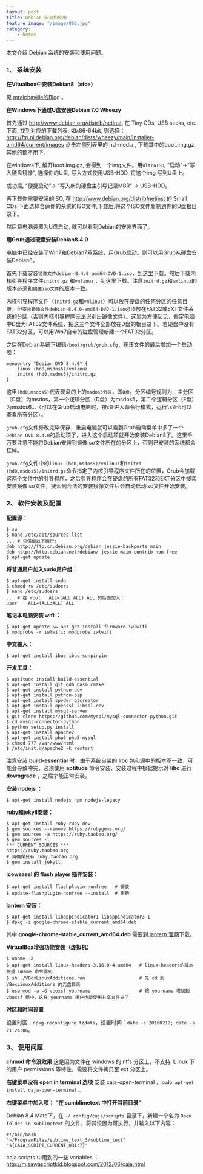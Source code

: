 ```yaml
---
layout: post
title: Debian 安装和使用
feature_image: "/image/866.jpg"
category:
    - Notes
---
```


本文介绍 Debian 系统的安装和使用问题。

<!--more-->

### 1、 系统安装

**在Vitualbox中安装Debian8（xfce）**

见 [mralphaville的Blog](https://mralphaville.wordpress.com/2015/05/01/how-to-install-debian-8-jessie-as-a-virtual-machine) 。

**在Windows下通过U盘安装Debian 7.0 Wheezy**

首先通过 <http://www.debian.org/distrib/netinst>, 在 Tiny CDs, USB sticks, etc. 下面, 找到对应的下载列表, 如x86-64bit, 则选择：<http://ftp.nl.debian.org/debian/dists/wheezy/main/installer-amd64/current/images> 点击左侧列表里的 hd-media , 下载其中的boot.img.gz, 其他的都不用下。

在windows下, 解开boot.img.gz, 会得到一个img文件。用`UltraISO`, “启动”->”写入硬盘镜像”, 选择你的U盘, 写入方式使用USB-HDD, 将这个img 写到U盘上。

成功后, “便捷启动”-> “写入新的硬盘主引导记录MBR” -> USB-HDD。

再下载你需要安装的ISO, 在  <http://www.debian.org/distrib/netinst> 的 Small CDs 下面选择合适你的系统的ISO文件,下载后,将这个ISO文件复制到你的U盘根目录下。

然后将电脑设置为U盘启动, 就可以看到Debian的安装界面了。

**用Grub通过硬盘安装Debian8.4.0**

电脑中已经安装了Win7和Debian7双系统，用Grub启动。则可以用Grub从硬盘安装Debian8。

首先下载安装`镜像文件debian-8.4.0-amd64-DVD-1.iso`，到[这里](http://cdimage.debian.org/debian-cd/8.4.0/amd64/bt-dvd/)下载。然后下载内核引导程序文件`initrd.gz` 和`vmlinuz` ，到[这里](http://ftp.nl.debian.org/debian/dists/Debian8.4/main/installer-amd64/current/images/hd-media/)下载。注意`initrd.gz`和`vmlinuz`的版本必须和`镜像iso文件`的版本一致。

内核引导程序文件（`initrd.gz`和`vmlinuz`）可以放在硬盘的任何分区的任意目录，但`安装镜像文件debian-8.4.0-amd64-DVD-1.iso`必须放在FAT32或EXT文件系统的分区（否则内核引导程序无法识别出镜像文件）。这里为方便起见，假定电脑中D盘为FAT32文件系统，把这三个文件全部放在D盘的根目录下。若硬盘中没有FAT32分区，可以用Win7自带的磁盘管理新建一个FAT32分区。

之后在Debian系统下编辑`/boot/grub/grub.cfg`，在该文件的最后增加一个启动项：

    menuentry "Debian DVD 8.4.0" {
        linux (hd0,msdos5)/vmlinuz
        initrd (hd0,msdos5)/initrd.gz
    }

这里`(hd0,msdos5)`代表硬盘的上的`msdos5分区`，即`D盘`。分区编号规则为：主分区（C盘）为msdos，第一个逻辑分区（D盘）为msdos5，第二个逻辑分区（E盘）为msdos6...（可以在Grub启动电脑时，按`c键`进入命令行模式，运行`ls命令`可以查看所有分区）。

`grub.cfg`文件修改完毕保存，重启电脑就可以看到Grub启动菜单中多了一个`Debian DVD 8.4.0`的启动项了，进入这个启动项就开始安装Debian8了。这里千万要注意不能将Debian安装到镜像iso文件所在的分区上，否则已安装的系统都会挂掉。

`grub.cfg`文件中的`linux (hd0,msdos5)/vmlinuz`和`initrd (hd0,msdos5)/initrd.gz`命令指定了内核引导程序文件所在的位置，Grub会加载这两个文件中的引导程序，之后引导程序会在硬盘的所有FAT32和EXT分区中搜索安装镜像iso文件，搜索到合法的安装镜像文件后会自动启动iso文件开始安装。

### 2、 软件安装及配置

**配置源：**

    $ su
    $ nano /etc/apt/sources.list
    ... # 只保留以下两行:
    deb http://ftp.cn.debian.org/debian jessie-backports main
    deb http://http.debian.net/debian/ jessie main contrib non-free
    $ apt-get update

**将普通用户加入sudo用户组：**

    $ apt-get install sudo
    $ chmod +w /etc/sudoers
    $ nano /etc/sudoers
    ... # 在 root   ALL=(ALL:ALL) ALL 的后面加入：
    user    ALL=(ALL:ALL) ALL

**笔记本电脑安装 wifi ：**

    $ apt-get update && apt-get install firmware-iwlwifi
    $ modprobe -r iwlwifi; modprobe iwlwifi

**中文输入：**

    $ apt-get install ibus ibus-sunpinyin

**开发工具：**

    $ aptitude install build-essential
    $ apt-get install git gdb nasm cmake
    $ apt-get install python-dev
    $ apt-get install python-pip
    $ apt-get install spyder qtcreator
    $ apt-get install openssl libssl-dev
    $ apt-get install mysql-server
    $ git clone https://github.com/mysql/mysql-connector-python.git
    $ cd mysql-connector-python
    $ python setup.py install
    $ apt-get install apache2
    $ apt-get install php5 php5-mysql
    $ chmod 777 /var/www/html
    $ /etc/init.d/apache2 -k restart
    

注意安装 **build-essential** 时，由于系统自带的 **libc** 包和源中的版本不一致，可能会导致冲突，必须使用 **aptitude** 命令安装，安装过程中根据提示对 **libc** 进行 **downgrade** ，之后才能正常安装。

**安装 nodejs ：**

    $ apt-get install nodejs npm nodejs-legacy

**ruby和jekyll安装：**

    $ apt-get install ruby ruby-dev
    $ gem sources --remove https://rubygems.org/
    $ gem sources -a https://ruby.taobao.org/
    $ gem sources -l
    *** CURRENT SOURCES ***
    https://ruby.taobao.org
    # 请确保只有 ruby.taobao.org
    $ gem install jekyll

**iceweasel 的 flash player 插件安装：**

    $ apt-get install flashplugin-nonfree   # 安装
    $ update-flashplugin-nonfree --install  # 更新

**lantern 安装：**

    $ apt-get install libappindicator1 libappindicator3-1
    $ dpkg -i google-chrome-stable_current_amd64.deb

其中 **google-chrome-stable_current_amd64.deb** 需要到[ lantern 官网](https://github.com/getlantern/lantern)下载。

**VirtualBox增强功能安装（虚拟机）**

    $ uname -a
    $ apt-get install linux-headers-3.16.0-4-amd64   # linux-headers的版本根据 uname 命令得到
    $ sh ./VBoxLinuxAdditions.run                    # 先 cd 到 VBoxLinuxAdditions 的光盘目录
    $ usermod -a -G vboxsf yourname                  # 把 yourname 增加到 vboxsf 组中，这样 yourname 用户也能使用共享文件夹了

**时区和时间设置**

设置时区：`dpkg-reconfigure tzdata`，设置时间：`date -s 20160212; date -s 21:24:06`。

### 3、 使用问题

**chmod 命令没效果**
这是因为文件在 windows 的 ntfs 分区上，不支持 Ｌinux 下的用户 permissions 等特性，需要将文件拷贝至 ext 分区上。

**右键菜单没有 open in terminal 选项**
安装 caja-open-terminal ，`sudo apt-get install caja-open-terminal` 。

**右键菜单中加入项： “在 sumblimetext 中打开当前目录”**

Debian 8.4 Mate下，在 `~/.config/caja/scripts` 目录下，新建一个名为 `Open folder in sublimetext` 的文件，将其设置为可执行，并输入以下内容：

    #!/bin/bash
    "~/ProgramFiles/sublime_text_3/sublime_text" "${CAJA_SCRIPT_CURRENT_URI:7}"

caja scripts 中用到的一些 variables ： <http://misawascriptkid.blogspot.com/2012/06/caja.html>

